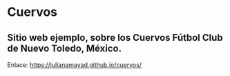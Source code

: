 # Cuervos
Sitio web ejemplo, sobre los Cuervos Fútbol Club de Nuevo Toledo, México. 
---
Enlace: https://julianamayad.github.io/cuervos/
